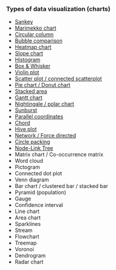 ### Types of data visualization (charts)
* [Sankey](https://stevengetz.github.io/Assignment_1/assignments/assignment_01.html)
* [Marimekko chart](https://lohry.github.io/DV-Website/assignments/assignment_01.html)
* [Circular column](https://joshjochjozh.github.io/testRepo/assignments/assignment_01.html)
* [Bubble comparison](https://matthiaskn.github.io/Data_Vis_Assignment_1/assignments/assignment_01.html)
* [Heatmap chart](https://webthethird.github.io/testSite/assignments/assignment_01.html)
* [Slope chart](https://ue2116.github.io/myfirstwebsite/assigments/assignment_01.html)
* [Histogram](https://carmelo92.github.io/Website_datavis/assignments/assignment_01.html)
* [Box & Whisker](https://ericywong.github.io/DataViz/pages/assignments/boxandwhisker.html)
* [Violin plot](https://andreeaseusan.github.io/Git_DataViz_Website/assignments/assignment_01.html)
* [Scatter plot / connected scatterplot](https://eduardomontiel.github.io/Test/assignment/assignment_01.html)
* [Pie chart / Donut chart](https://tolaoniyangi.github.io/DataVis_Assignment1/assignments/assignment1_pages.html#HISTORY)
* [Stacked area](http://www.srimmele.com/class_website_ARCHA4892/assignments/assignment_01.html)
* [Gantt chart](https://isabelxiao.github.io/website/assignments/assignment_01.html)
* [Nightingale / polar chart](https://shahneez.github.io/Nightingale/assignments/assignment_01.html)
* [Sunburst](https://tabbiasov.github.io/DataVis2017-ghp/assignments/assignment_01.html)
* [Parallel coordinates](https://rff2107.github.io/assignments/assignment_01.html)
* [Chord](https://heipihanhan.github.io/MyWebsite/assignments/assignment_01.html)
* [Hive plot](https://rdottle.github.io/datavis-website/assignments/01_assignment.html)
* [Network / Force directed](https://jesfaejohn.github.io/Networkgraph_ForceDirected/assign/NG01.html)
* [Circle packing](https://majedabdulsamad.github.io/Class3/assignments/assignment_01.html)
* [Node-Link Tree](https://claradykstra.github.io/HelloWorld/assignments/assignment_01.html)
* Matrix chart / Co-occurrence matrix
* Word cloud
* Pictogram
* Connected dot plot
* Venn diagram
* Bar chart / clustered bar / stacked bar
* Pyramid (population)
* Gauge
* Confidence interval
* Line chart
* Area chart
* Sparklines
* Stream
* Flowchart
* Treemap
* Voronoi
* Dendrogram
* Radar chart
